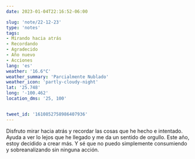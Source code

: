 ```yaml
---
date: 2023-01-04T22:16:52-06:00

slug: 'note/22-12-23'
type: 'notes'
tags:
- Mirando hacia atrás
- Recordando
- Agradecido
- Año nuevo
- Acciones
lang: 'es'
weather: '16.6°C'
weather_summary: 'Parcialmente Nublado'
weather_icon: 'partly-cloudy-night'
lat: '25.748'
long: '-100.462'
location_dms: '25, 100'


tweet_id: '1610852758986407936'
---
```

Disfruto mirar hacia atrás y recordar las cosas que he hecho e intentado. Ayuda a ver lo lejos que he llegado y me da un sentido de orgullo. Este año, estoy decidido a crear más. Y sé que no puedo simplemente consumiendo y sobreanalizando sin ninguna acción.